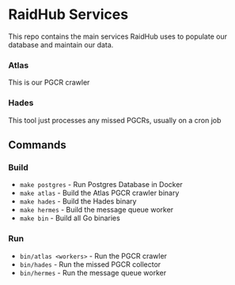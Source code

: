 # RaidHub Services

This repo contains the main services RaidHub uses to populate our database and maintain our data.

### Atlas

This is our PGCR crawler

### Hades

This tool just processes any missed PGCRs, usually on a cron job

## Commands

### Build

- `make postgres` - Run Postgres Database in Docker
- `make atlas` - Build the Atlas PGCR crawler binary
- `make hades` - Build the Hades binary
- `make hermes` - Build the message queue worker
- `make bin` - Build all Go binaries

### Run

- `bin/atlas <workers>` - Run the PGCR crawler
- `bin/hades` - Run the missed PGCR collector
- `bin/hermes` - Run the message queue worker
